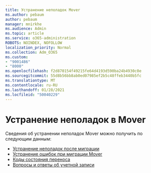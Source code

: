 ```yaml
---
title: Устранение неполадок Mover
ms.author: pebaum
author: pebaum
manager: mnirkhe
ms.audience: Admin
ms.topic: article
ms.service: o365-administration
ROBOTS: NOINDEX, NOFOLLOW
localization_priority: Normal
ms.collection: Adm_O365
ms.custom:
- "9001486"
- "8000"
ms.openlocfilehash: f2d870154f49215fe64d4193d590ba24b4930c0e
ms.sourcegitcommit: 55d8b56bb8ab0ed07985ef2b5c48ffeb3440b5fc
ms.translationtype: MT
ms.contentlocale: ru-RU
ms.lasthandoff: 01/28/2021
ms.locfileid: "50040229"
---
```

# <a name="mover-troubleshooting"></a>Устранение неполадок в Mover

Сведения об устранении неполадок Mover можно получить по следующим данным:

- [Устранение неполадок после миграции](https://docs.microsoft.com/sharepointmigration/mover-post-migration-troubleshooting)  
- [Устранение ошибок при миграции Mover](https://docs.microsoft.com/sharepointmigration/mover-error-faq)  
- [Коды состояния переноса](https://docs.microsoft.com/sharepointmigration/mover-transfer-status-codes)
- [Вопросы и ответы об учетной записи](https://docs.microsoft.com/sharepointmigration/mover-account-faq)
